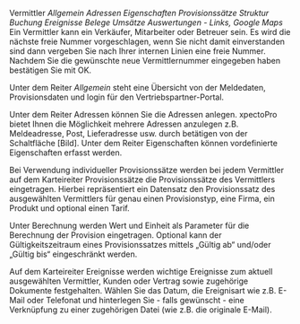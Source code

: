 Vermittler
*Allgemein Adressen Eigenschaften Provisionssätze Struktur Buchung Ereignisse Belege Umsätze Auswertungen - Links, Google Maps*
Ein Vermittler kann ein Verkäufer, Mitarbeiter oder Betreuer sein.
Es wird die nächste freie Nummer vorgeschlagen, wenn Sie nicht damit einverstanden sind dann vergeben Sie nach Ihrer internen Linien eine freie Nummer. Nachdem Sie die gewünschte neue Vermittlernummer eingegeben haben bestätigen Sie mit OK. 

 Unter dem Reiter *Allgemein* steht eine Übersicht von der Meldedaten, Provisionsdaten und  login für den Vertriebspartner-Portal.

Unter dem Reiter Adressen können Sie die Adressen anlegen. xpectoPro bietet Ihnen die Möglichkeit mehrere Adressen anzulegen z.B. Meldeadresse, Post, Lieferadresse usw. durch betätigen von der Schaltfläche [Bild]. Unter dem Reiter Eigenschaften können vordefinierte Eigenschaften erfasst werden.

Bei Verwendung individueller Provisionssätze werden bei jedem Vermittler auf dem Karteireiter Provisionssätze die Provisionssätze des Vermittlers eingetragen. Hierbei repräsentiert ein Datensatz den Provisionssatz des ausgewählten Vermittlers für genau einen Provisionstyp, eine Firma, ein Produkt und optional einen Tarif. 

Unter Berechnung werden Wert und Einheit als Parameter für die Berechnung der Provision eingetragen. Optional kann der Gültigkeitszeitraum eines Provisionssatzes mittels „Gültig ab“ und/oder „Gültig bis“ eingeschränkt werden.

Auf dem Karteireiter Ereignisse werden wichtige Ereignisse zum aktuell ausgewählten Vermittler, Kunden oder Vertrag sowie zugehörige Dokumente festgehalten. Wählen Sie das Datum, die Ereignisart wie z.B. E-Mail oder Telefonat und hinterlegen Sie - falls gewünscht - eine Verknüpfung zu einer zugehörigen Datei (wie z.B. die originale E-Mail).



  
